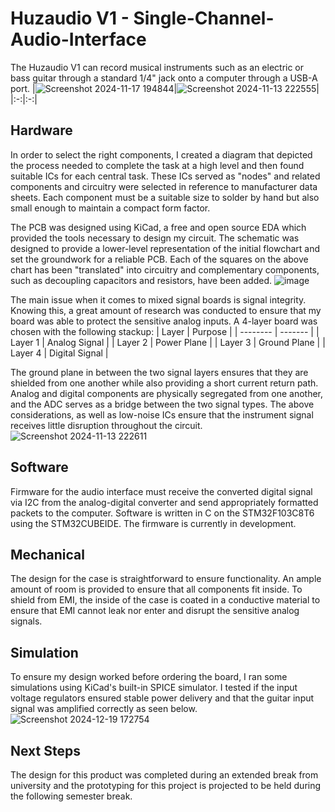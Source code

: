 # Huzaudio V1 - Single-Channel-Audio-Interface
The Huzaudio V1 can record musical instruments such as an electric or bass guitar through a standard 1/4" jack onto a computer through a USB-A port. 
|![Screenshot 2024-11-17 194844](https://github.com/user-attachments/assets/7f2c3ac2-0692-4775-ae88-94a690f2c0c8)|![Screenshot 2024-11-13 222555](https://github.com/user-attachments/assets/12f6ae82-08d3-4752-8fed-ab773e5d3453)|
|:-:|:-:|


## Hardware
In order to select the right components, I created a diagram that depicted the process needed to complete the task at a high level and then found suitable ICs for each central task. These ICs served as "nodes" and related components and circuitry were selected in reference to manufacturer data sheets. Each component must be a suitable size to solder by hand but also small enough to maintain a compact form factor. 

The PCB was designed using KiCad, a free and open source EDA which provided the tools necessary to design my circuit. The schematic was designed to provide a lower-level representation of the initial flowchart and set the groundwork for a reliable PCB. Each of the squares on the above chart has been "translated" into circuitry and complementary components, such as decoupling capacitors and resistors, have been added. 
![image](https://github.com/user-attachments/assets/432ac4f9-2ff3-4602-8694-038e7be1e174)

The main issue when it comes to mixed signal boards is signal integrity. Knowing this, a great amount of research was conducted to ensure that my board was able to protect the sensitive analog inputs. A 4-layer board was chosen with the following stackup:
| Layer    |   Purpose      |
| -------- |        ------- |
| Layer 1  | Analog Signal  |
| Layer 2  |  Power Plane   |
| Layer 3  |  Ground Plane  |
| Layer 4  | Digital Signal |

The ground plane in between the two signal layers ensures that they are shielded from one another while also providing a short current return path. Analog and digital components are physically segregated from one another, and the ADC serves as a bridge between the two signal types. The above considerations, as well as low-noise ICs ensure that the instrument signal receives little disruption throughout the circuit. 
![Screenshot 2024-11-13 222611](https://github.com/user-attachments/assets/f5198d7e-fc96-484f-9680-99d215ecc69a)

## Software
Firmware for the audio interface must receive the converted digital signal via I2C from the analog-digital converter and send appropriately formatted packets to the computer. Software is written in C on the STM32F103C8T6 using the STM32CUBEIDE. The firmware is currently in development.

## Mechanical
The design for the case is straightforward to ensure functionality. An ample amount of room is provided to ensure that all components fit inside. To shield from EMI, the inside of the case is coated in a conductive material to ensure that EMI cannot leak nor enter and disrupt the sensitive analog signals.

## Simulation
To ensure my design worked before ordering the board, I ran some simulations using KiCad's built-in SPICE simulator. I tested if the input voltage regulators ensured stable power delivery and that the guitar input signal was amplified correctly as seen below.
![Screenshot 2024-12-19 172754](https://github.com/user-attachments/assets/8ecbbb42-d55f-4b9b-8eff-7ac639f1f66e)

## Next Steps
The design for this product was completed during an extended break from university and the prototyping for this project is projected to be held during the following semester break.
